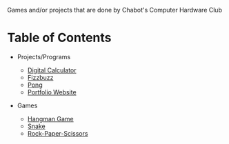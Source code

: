Games and/or projects that are done by Chabot's Computer Hardware Club

# Table of Contents
* Projects/Programs
  * [Digital Calculator](https://github.com/Atypics3/chc-projects-games/tree/digi_calc)
  * [Fizzbuzz](https://github.com/Atypics3/chc-projects-games/tree/fizzbuzz)
  * [Pong](https://github.com/Atypics3/chc-projects-games/tree/pong)
  * [Portfolio Website](https://github.com/Atypics3/chc-projects-games/tree/portfolio)


* Games
  * [Hangman Game](https://github.com/Atypics3/chc-projects-games/tree/hangman)
  * [Snake](https://github.com/Atypics3/chc-projects-games/tree/snake)
  * [Rock-Paper-Scissors](https://github.com/Atypics3/chc-projects-games/tree/RPS)



